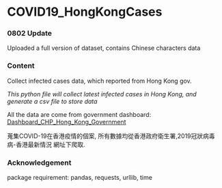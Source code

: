 # COVID19_HongKongCases

### 0802 Update
Uploaded a full version of dataset, contains Chinese characters data


### Content
Collect infected cases data, which reported from Hong Kong gov.

*This python file will collect latest infected cases in Hong Kong, and generate a csv file to store data*

All the data are come from government dashboard: [Dashboard_CHP_Hong_Kong_Government](https://chp-dashboard.geodata.gov.hk/)

蒐集COVID-19在香港疫情的個案, 所有數據均從香港政府衛生署,2019冠狀病毒病-香港最新情況 網址下爬取.



### Acknowledgement
package requirement: pandas, requests, urllib, time


